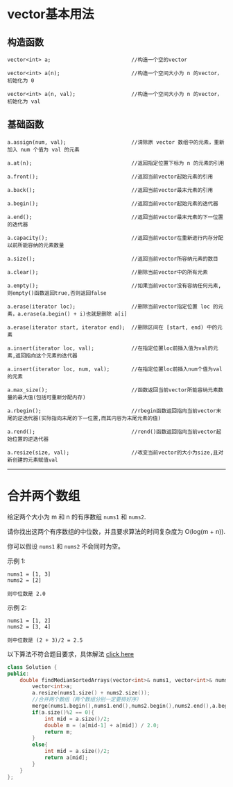 # vector基本用法
## 构造函数
```
vector<int> a;                          //构造一个空的vector

vector<int> a(n);                       //构造一个空间大小为 n 的vector，初始化为 0

vector<int> a(n, val);                  //构造一个空间大小为 n 的vector，初始化为 val
```
## 基础函数
```
a.assign(num, val);                     //清除原 vector 数组中的元素，重新加入 num 个值为 val 的元素

a.at(n);                                //返回指定位置下标为 n 的元素的引用

a.front();                              //返回当前vector起始元素的引用

a.back();                               //返回当前vector最末元素的引用

a.begin();                              //返回当前vector起始元素的迭代器

a.end();                                //返回当前vector最末元素的下一位置的迭代器

a.capacity();                           //返回当前vector在重新进行内存分配以前所能容纳的元素数量

a.size();                               //返回当前vector所容纳元素的数目

a.clear();                              //删除当前vector中的所有元素

a.empty();                              //如果当前vector没有容纳任何元素,则empty()函数返回true,否则返回false

a.erase(iterator loc);                  //删除当前vector指定位置 loc 的元素，a.erase(a.begin() + i)也就是删除 a[i]

a.erase(iterator start, iterator end);  //删除区间在 [start, end) 中的元素

a.insert(iterator loc, val);            //在指定位置loc前插入值为val的元素,返回指向这个元素的迭代器

a.insert(iterator loc, num, val);       //在指定位置loc前插入num个值为val的元素

a.max_size();                           //函数返回当前vector所能容纳元素数量的最大值(包括可重新分配内存)

a.rbegin();                             //rbegin函数返回指向当前vector末尾的逆迭代器(实际指向末尾的下一位置,而其内容为末尾元素的值)

a.rend();                               //rend()函数返回指向当前vector起始位置的逆迭代器

a.resize(size, val);                    //改变当前vector的大小为size,且对新创建的元素赋值val
```
---
# 合并两个数组
给定两个大小为 m 和 n 的有序数组 ```nums1``` 和 ```nums2```. 

请你找出这两个有序数组的中位数，并且要求算法的时间复杂度为 O(log(m + n)). 

你可以假设 ```nums1``` 和 ```nums2``` 不会同时为空。

示例 1:
```
nums1 = [1, 3]
nums2 = [2]

则中位数是 2.0
```
示例 2:
```
nums1 = [1, 2]
nums2 = [3, 4]

则中位数是 (2 + 3)/2 = 2.5
```
以下算法不符合题目要求，具体解法 [click here](https://leetcode-cn.com/problems/median-of-two-sorted-arrays/solution/xun-zhao-liang-ge-you-xu-shu-zu-de-zhong-wei-shu-b/)
```c++
class Solution {
public:
    double findMedianSortedArrays(vector<int>& nums1, vector<int>& nums2) {
        vector<int>a;
        a.resize(nums1.size() + nums2.size());
        //合并两个数组（两个数组分别一定要排好序）
        merge(nums1.begin(),nums1.end(),nums2.begin(),nums2.end(),a.begin());
        if(a.size()%2 == 0){
            int mid = a.size()/2;
            double m = (a[mid-1] + a[mid]) / 2.0;
            return m;
        }
        else{
            int mid = a.size()/2;
            return a[mid];
        }
    }
};
```

























